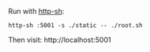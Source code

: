 Run with [http-sh](https://github.com/cablehead/http-sh):

```
http-sh :5001 -s ./static -- ./root.sh
```

Then visit: http://localhost:5001
